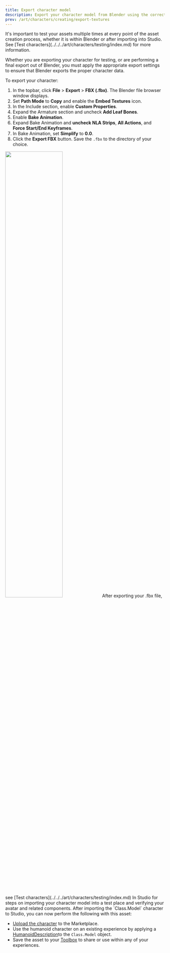 ```yaml
---
title: Export character model
description: Export your character model from Blender using the correct settings and processes.
prev: /art/characters/creating/export-textures
---
```


<Alert severity = 'warning'>
It's important to test your assets multiple times at every point of the asset creation process, whether it is within Blender or after importing into Studio. See [Test characters](../../../art/characters/testing/index.md) for more information.
</Alert>

Whether you are exporting your character for testing, or are performing a final export out of Blender, you must apply the appropriate export settings to ensure that Blender exports the proper character data.

To export your character:

1. In the topbar, click **File** > **Export** > **FBX (.fbx)**. The Blender file browser window displays.
2. Set **Path Mode** to **Copy** and enable the **Embed Textures** icon.
3. In the Include section, enable **Custom Properties**.
4. Expand the Armature section and uncheck **Add Leaf Bones**.
5. Enable **Bake Animation**.
6. Expand Bake Animation and **uncheck NLA Strips**, **All Actions**, and **Force Start/End Keyframes**.
7. In Bake Animation, set **Simplify** to **0.0**.
8. Click the **Export FBX** button. Save the `.fbx` to the directory of your choice.

<img src="../../../assets/art/avatar/basic-creation/Export-Settings.png" width = "60%" />

<Alert severity = 'warning'>
After exporting your .fbx file, see [Test characters](../../../art/characters/testing/index.md) In Studio for steps on importing your character model into a test place and verifying your avatar and related components.
</Alert>

<Alert severity = 'success'>
After importing the `Class.Model` character to Studio, you can now perform the following with this asset:

- [Upload the character](../../../art/accessories/creating-rigid/publishing.md) to the Marketplace.
- Use the humanoid character on an existing experience by applying a [HumanoidDescription](../../../characters/appearance.md#humanoiddescription)to the `Class.Model` object.
- Save the asset to your [Toolbox](../../../projects/assets/toolbox.md) to share or use within any of your experiences.

</Alert>
